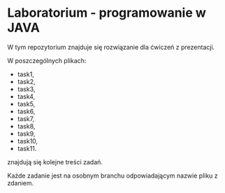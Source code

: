 # Laboratorium - programowanie w JAVA

W tym repozytorium znajduje się rozwiązanie dla ćwiczeń z prezentacji.

W poszczególnych plikach:
- task1,
- task2,
- task3,
- task4,
- task5,
- task6,
- task7,
- task8,
- task9,
- task10,
- task11.

znajdują się kolejne treści zadań.

Każde zadanie jest na osobnym branchu odpowiadającym nazwie pliku z zdaniem.
